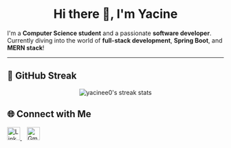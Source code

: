 <h1 align="center">Hi there 👋, I'm Yacine</h1>

I'm a **Computer Science student** and a passionate **software developer**.  
Currently diving into the world of **full-stack development**, **Spring Boot**, and **MERN stack**!

---
## 🧠 GitHub Streak

<p align="center">
  <img src="https://streak-stats.demolab.com/?user=yacinee0&theme=tokyonight&hide_border=true" alt="yacinee0's streak stats"/>
</p>


## 🌐 Connect with Me

<p align="left">
  <a href="https://www.linkedin.com/in/yacine-kedjour-5b8313310/" target="_blank">
    <img src="https://cdn.jsdelivr.net/gh/simple-icons/simple-icons/icons/linkedin.svg" alt="LinkedIn" width="30" height="30" />
  </a>
  &nbsp;&nbsp;
  <a href="mailto:yacineked000@gmail.com" target="_blank">
    <img src="https://cdn.jsdelivr.net/gh/simple-icons/simple-icons/icons/gmail.svg" alt="Gmail" width="30" height="30" />
  </a>
</p>


